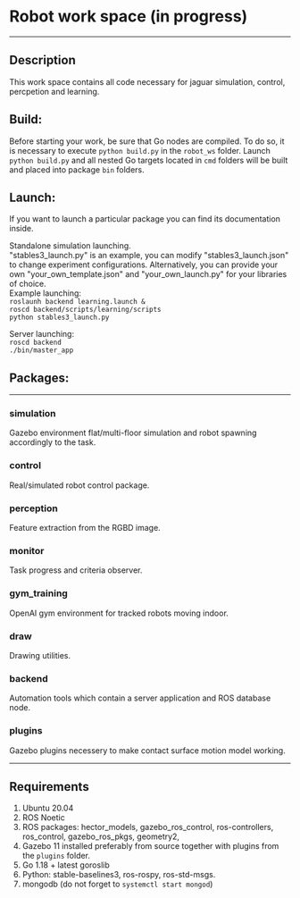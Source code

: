 # Robot work space (in progress)
***
## Description
This work space contains all code necessary for jaguar simulation,
control, percpetion and learning.

## Build:  
Before starting your work, be sure that Go nodes are compiled.
To do so, it is necessary to execute `python build.py` in the `robot_ws` folder.
Launch `python build.py` and all nested Go targets located in `cmd` folders will be built and placed into package `bin` folders.

## Launch:
If you want to launch a particular package you can find its documentation inside.

Standalone simulation launching.  
"stables3_launch.py" is an example, you can modify "stables3_launch.json" to change experiment configurations.
Alternatively, you can provide your own "your_own_template.json" and "your_own_launch.py" for your libraries of choice.  
Example launching:    
    `roslaunh backend learning.launch &`  
    `roscd backend/scripts/learning/scripts`  
    `python stables3_launch.py`  

Server launching:    
    `roscd backend`  
    `./bin/master_app`
    

## Packages:
***
### simulation
Gazebo environment flat/multi-floor simulation and robot spawning accordingly to the task.
### control
Real/simulated robot control package.
### perception
Feature extraction from the RGBD image.
### monitor
Task progress and criteria observer.
### gym_training
OpenAI gym environment for tracked robots moving indoor.
### draw
Drawing utilities.
### backend
Automation tools which contain a server application and ROS database node.
### plugins
Gazebo plugins necessery to make contact surface motion model working.
***

## Requirements
1. Ubuntu 20.04
2. ROS Noetic
3. ROS packages:
    hector_models, gazebo_ros_control, ros-controllers, ros_control, gazebo_ros_pkgs, geometry2, 
4. Gazebo 11 installed preferably from source together with plugins from the `plugins` folder.
5. Go 1.18 + latest goroslib
6. Python:
    stable-baselines3, ros-rospy, ros-std-msgs.
6. mongodb (do not forget to `systemctl start mongod`)



